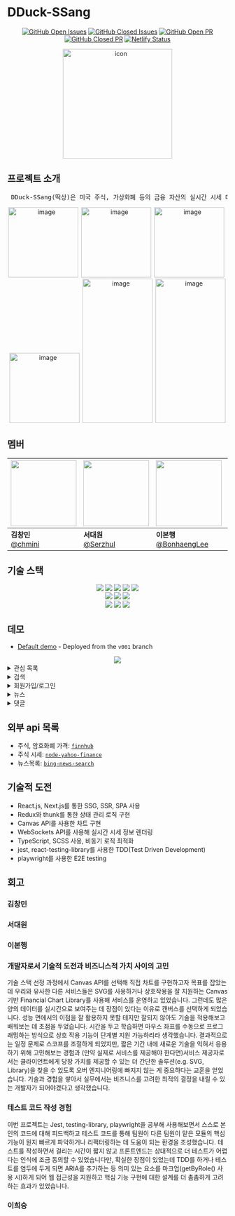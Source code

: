 # DDuck-SSang

<div align="center">

[![GitHub Open Issues](https://img.shields.io/github/issues-raw/DDSS-FE/DDuck-SSang?color=green)](https://github.com/DDSS-FE/DDuck-SSang/issues)
[![GitHub Closed Issues](https://img.shields.io/github/issues-closed-raw/DDSS-FE/DDuck-SSang?color=red)](https://github.com/DDSS-FE/DDuck-SSang/issues?q=is%3Aissue+is%3Aclosed)
[![GitHub Open PR](https://img.shields.io/github/issues-pr-raw/DDSS-FE/DDuck-SSang?color=green)](https://github.com/DDSS-FE/DDuck-SSang/pulls)
[![GitHub Closed PR](https://img.shields.io/github/issues-pr-closed-raw/DDSS-FE/DDuck-SSang?color=red)](https://github.com/DDSS-FE/DDuck-SSang/pulls?q=is%3Apr+is%3Aclosed)
[![Netlify Status](https://api.netlify.com/api/v1/badges/5f9a9d51-3527-48ee-95aa-6589f5056070/deploy-status)](https://app.netlify.com/sites/dd-ss/deploys)

<img src="https://user-images.githubusercontent.com/59217352/156923585-2088d9d6-e498-4528-8795-e8441021ef4a.png" alt="icon" width="250"/>
  
</div>

## 프로젝트 소개

<pre> DDuck-SSang(떡상)은 미국 주식, 가상화폐 등의 금융 자산의 실시간 시세 데이터, 경제 뉴스 등을 제공합니다.
</pre>
<div align="center">
<img width="160" alt="image" src="https://user-images.githubusercontent.com/59217352/157323671-fa1ca027-ffba-46c9-bcf8-90596c9eb83d.png">&ensp;<img width="160" alt="image" src="https://user-images.githubusercontent.com/59217352/157323859-66b95ec5-b9a2-4ba3-8c9a-feb90121e97f.png">&ensp;<img width="160" alt="image" src="https://user-images.githubusercontent.com/59217352/157838573-6446b426-e91c-45af-8129-163de9de7370.png">&ensp;<img width="160" alt="image" src="https://user-images.githubusercontent.com/59217352/157838580-8ff4e899-85e2-45f5-ad3d-7df59ff9dbc2.png">&ensp;<img width="160" height="329" alt="image" src="https://user-images.githubusercontent.com/59217352/157325774-3f9a64ff-9374-4765-8ea2-04de56e93d7f.png">&ensp;<img width="160" height="329" alt="image" src="https://user-images.githubusercontent.com/59217352/157858357-e02cc71c-610f-4d12-b47d-90ccfd864aae.png">
</div>

## 멤버

<div align="center">
  
| <img src="https://user-images.githubusercontent.com/59217352/156923286-4f7f2920-86d6-4c1e-bddf-d04c5e85ac0f.png" width="150"> | <img src="https://user-images.githubusercontent.com/59217352/156923312-41a2ccfb-ed86-4b5e-bbb4-bc5528bce9c0.png" width="150"> | <img src="https://user-images.githubusercontent.com/59217352/156923092-6d313289-3ee9-413e-897f-113103f85006.png" width="150"> | <img src="https://user-images.githubusercontent.com/59217352/156923326-ee2cd5b3-6bcb-4d26-ac07-847c7e3ab322.png" width="150"> |  
| ----------------------------------------------------------- | ------------------------------------------------------------ | ------------------------------------------------------------ | ------------------------------------------------------------ |
|  **김창민** <br>[@chmini](https://github.com/chmini)   |  **서대원** <br>[@Serzhul](https://github.com/Serzhul)   |  **이본행** <br>[@BonhaengLee](https://github.com/BonhaengLee)     |  **이희승** <br>[@2heeesss](https://github.com/2heeesss)|

</div>

## 기술 스택

<div align="center">
  <img src="https://img.shields.io/badge/TypeScript-3178C6?style=flat-square&logo=typescript&logoColor=white"/>
  <img src="https://img.shields.io/badge/React-61DAFB?style=flat-square&logo=React&logoColor=white"/>
  <img  src="https://img.shields.io/badge/Next-000000?style=flat-square&logo=Next.js&logoColor=white"/>
  <img src="https://img.shields.io/badge/redux-764ABC?style=flat-square&logo=Redux&logoColor=white"/>
  <img src="https://img.shields.io/badge/scss-DB7093?style=flat-square&logo=SASS&logoColor=white"/><br>
  
  <img src="https://img.shields.io/badge/Node.js-339933?style=flat-square&logo=Node.js&logoColor=white"/>
  <img src="https://img.shields.io/badge/Strapi-000000?style=flat-square&logo=strapi&logoColor=white"/>
  <img src="https://img.shields.io/badge/postgreSQL-4479A1?style=flat-square&logo=postgreSQL&logoColor=white"/><br>
  
  <img src="https://img.shields.io/badge/Jest-C21325?style=flat-square&logo=Jest&logoColor=white"/>
  <img src="https://img.shields.io/badge/React%20Testing%20Library-121212?style=flat-square&logo=Testing Library&logoColor=E33332"/>
  <img src="https://img.shields.io/badge/playwright-logo.svg?color=c75c4e"/>
</div>

## 데모

- [Default demo](https://dd-ss.netlify.app) - Deployed from the `v001` branch

<div align="center">
  <img src="https://user-images.githubusercontent.com/59217352/157857278-d2b2de0e-799c-4856-aa99-77e72ff639c9.gif" />
</div>

<details>
<summary>관심 목록</summary>
    
  ![WatchlistAddRemove](https://user-images.githubusercontent.com/59217352/157321192-43126cc5-35dc-402d-be45-7897264d096d.gif) | ![WatchlistToggle](https://user-images.githubusercontent.com/59217352/157321347-457b271a-e68e-4766-b049-a8c1dec00471.gif) | ![관심목록실시간](https://user-images.githubusercontent.com/59217352/157771153-84602727-22c0-418c-889d-09b509cf902a.gif) |
  :-: | :-: | :-: |
`추가/삭제` | `토글` | `실시간 시세 정보` |

</details>
<details>
<summary>검색</summary>

| ![검색_종목_fin](https://user-images.githubusercontent.com/65802921/157692958-0876430a-1d13-40bf-adfc-88e9f65a7ff8.gif) | ![검색_뉴스_fin](https://user-images.githubusercontent.com/65802921/157693145-c27a7c09-99ee-4088-a285-db7155163124.gif) |
| :-----------------------------------------------------------------------------------------------------------------------------: | :---------------------------------------------------------------------------------------------------------------------------: |
|                                                             `종목`                                                              |                                                            `뉴스`                                                             |

</details>

<details>
<summary>회원가입/로그인</summary>
  
![Hnet-image (2)](https://user-images.githubusercontent.com/65802921/157696644-25896690-2d80-457d-9351-642c07261029.gif) |![Hnet-image (3)](https://user-images.githubusercontent.com/65802921/157698084-14ae6582-c3c7-49f6-9f0f-b0f64ba3a742.gif) |
  :-: | :-: |
`회원가입` | `로그인` |

</details>

<details>
<summary>뉴스</summary>

| ![뉴스_바](https://user-images.githubusercontent.com/65802921/157693792-a1e4c00f-024a-427b-8d41-ef259240594d.gif) | ![뉴스_인피니티](https://user-images.githubusercontent.com/65802921/157693853-87f76077-42fb-4f49-bf51-f5c868cc63b2.gif) |
| :------------------------------------------------------------------------------------------------------------------: | :----------------------------------------------------------------------------------------------------------------------------: |
|                                                         `탭`                                                         |                                                       `인피니티 스크롤`                                                        |

</details>

<details>
<summary>댓글</summary>

| ![add_comment](https://user-images.githubusercontent.com/59217352/163270126-42764d47-b757-4b05-a1b9-4c8cd456484a.gif) | ![likes_feature](https://user-images.githubusercontent.com/59217352/163268593-15a9c28c-dd46-4a75-9afb-6e13ae8e2e4b.png) |
| :-------------------------------------------------------------------------------------------------------------------: | :---------------------------------------------------------------------------------------------------------------------: |
|                                                        `작성`                                                         |                                                        `좋아요`                                                         |

</details>

## 외부 api 목록

- 주식, 암호화폐 가격: <a href="https://finnhub.io/docs/api">`finnhub`</a>
- 주식 시세: <a href="https://www.npmjs.com/package/yahoo-finance">`node-yahoo-finance`</a>
- 뉴스목록: <a href="https://rapidapi.com/microsoft-azure-org-microsoft-cognitive-services/api/bing-news-search1/">`bing-news-search`</a>

## 기술적 도전

- React.js, Next.js를 통한 SSG, SSR, SPA 사용
- Redux와 thunk를 통한 상태 관리 로직 구현
- Canvas API를 사용한 차트 구현
- WebSockets API를 사용해 실시간 시세 정보 렌더링
- TypeScript, SCSS 사용, 비동기 로직 최적화
- jest, react-testing-library를 사용한 TDD(Test Driven Development)
- playwright를 사용한 E2E testing

## 회고

### 김창민

### 서대원

### 이본행

### 개발자로서 기술적 도전과 비즈니스적 가치 사이의 고민

기술 스택 선정 과정에서 Canvas API를 선택해 직접 차트를 구현하고자 목표를 잡았는데 우리와 유사한 다른 서비스들은 SVG를 사용하거나 상호작용을 잘 지원하는 Canvas 기반 Financial Chart Library를 사용해 서비스를 운영하고 있었습니다. 그런데도 많은 양의 데이터를 실시간으로 보여주는 데 장점이 있다는 이유로 캔버스를 선택하게 되었습니다. 성능 면에서의 이점을 잘 활용하지 못할 테지만 잘되지 않아도 기술을 적용해보고 배워보는 데 초점을 두었습니다. 시간을 두고 학습하면 마우스 좌표를 수동으로 프로그래밍하는 방식으로 상호 작용 기능이 단계별 지원 가능하리라 생각했습니다.
결과적으로는 일정 문제로 스코프를 조절하게 되었지만, 짧은 기간 내에 새로운 기술을 익혀서 응용하기 위해 고민해보는 경험과 (만약 실제로 서비스를 제공해야 한다면)서비스 제공자로서는 클라이언트에게 당장 가치를 제공할 수 있는 더 간단한 솔루션(e.g. SVG, Library)을 찾을 수 있도록 오버 엔지니어링에 빠지지 않는 게 중요하다는 교훈을 얻었습니다. 기술과 경험을 쌓아서 실무에서는 비즈니스를 고려한 최적의 결정을 내릴 수 있는 개발자가 되어야겠다고 생각했습니다.

### 테스트 코드 작성 경험

이번 프로젝트는 Jest, testing-library, playwright을 공부해 사용해보면서 스스로 본인의 코드에 대해 피드백하고 테스트 코드를 통해 팀원이 다른 팀원이 맡은 모듈의 핵심 기능이 뭔지 빠르게 파악하거나 리팩터링하는 데 도움이 되는 환경을 조성했습니다. 테스트를 작성하면서 걸리는 시간이 짧지 않고 프론트엔드는 상대적으로 더 테스트가 어렵다는 인식에 조금 동의할 수 있었습니다만, 확실한 장점이 있었는데 TDD를 하거나 테스트를 염두에 두게 되면 ARIA를 추가하는 등 의미 있는 요소를 마크업(getByRole() 사용 시)하게 되어 웹 접근성을 지원하고 핵심 기능 구현에 대한 설계를 더 촘촘하게 고려하는 효과가 있었습니다.

### 이희승
